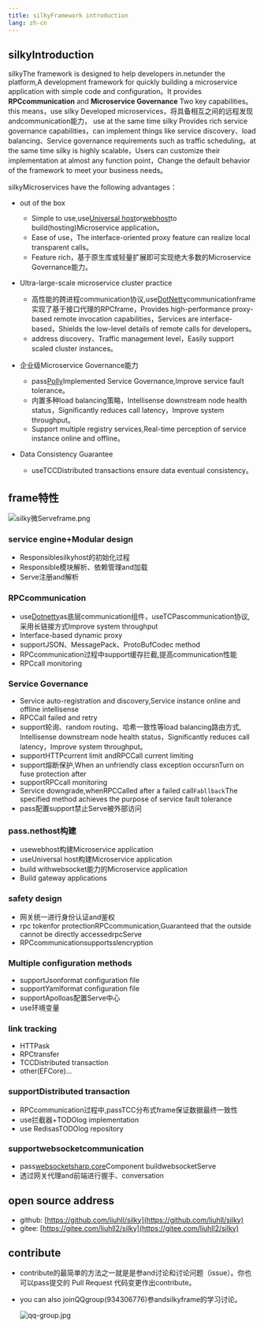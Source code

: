 ```yaml
---
title: silkyFramework introduction
lang: zh-cn
---
```



## silkyIntroduction

silkyThe framework is designed to help developers in.netunder the platform,A development framework for quickly building a microservice application with simple code and configuration。It provides **RPCcommunication** and **Microservice Governance** Two key capabilities。this means，use silky Developed microservices，将具备相互之间的远程发现andcommunication能力， use at the same time silky Provides rich service governance capabilities，can implement things like service discovery、load balancing、Service governance requirements such as traffic scheduling。at the same time silky is highly scalable，Users can customize their implementation at almost any function point，Change the default behavior of the framework to meet your business needs。

silkyMicroservices have the following advantages：
- out of the box
  - Simple to use,use[Universal host](https://docs.microsoft.com/zh-cn/aspnet/core/fundamentals/host/generic-host?view=aspnetcore-5.0)or[webhost](https://docs.microsoft.com/zh-cn/aspnet/core/fundamentals/host/web-host?view=aspnetcore-5.0)to build(hosting)Microservice application。
  - Ease of use，The interface-oriented proxy feature can realize local transparent calls。
  - Feature rich，基于原生库或轻量扩展即可实现绝大多数的Microservice Governance能力。

- Ultra-large-scale microservice cluster practice
  - 高性能的跨进程communication协议,use[DotNetty](https://github.com/Azure/DotNetty)communicationframe实现了基于接口代理的RPCframe，Provides high-performance proxy-based remote invocation capabilities，Services are interface-based，Shields the low-level details of remote calls for developers。
  - address discovery、Traffic management level，Easily support scaled cluster instances。

- 企业级Microservice Governance能力
  - pass[Polly](https://github.com/App-vNext/Polly)Implemented Service Governance,Improve service fault tolerance。
  - 内置多种load balancing策略，Intellisense downstream node health status，Significantly reduces call latency，Improve system throughput。
  - Support multiple registry services,Real-time perception of service instance online and offline。

- Data Consistency Guarantee
  - useTCCDistributed transactions ensure data eventual consistency。


## frame特性

![silky微Serveframe.png](/assets/imgs/silky微Serveframe.png)

### service engine+Modular design

- Responsiblesilkyhost的初始化过程
- Responsible模块解析、依赖管理and加载
- Serve注册and解析


### RPCcommunication

- use[Dotnetty](https://github.com/Azure/DotNetty)as底层communication组件，useTCPascommunication协议, 采用长链接方式Improve system throughput
- Interface-based dynamic proxy
- supportJSON、MessagePack、ProtoBufCodec method
- RPCcommunication过程中support缓存拦截,提高communication性能
- RPCcall monitoring

### Service Governance

- Service auto-registration and discovery,Service instance online and offline intellisense
- RPCCall failed and retry
- support轮询、random routing、哈希一致性等load balancing路由方式, Intellisense downstream node health status，Significantly reduces call latency，Improve system throughput。
- supportHTTPcurrent limit andRPCCall current limiting
- support熔断保护,When an unfriendly class exception occursnTurn on fuse protection after
- supportRPCcall monitoring
- Service downgrade,whenRPCCalled after a failed call`Fabllback`The specified method achieves the purpose of service fault tolerance
- pass配置support禁止Serve被外部访问

### pass.nethost构建

- usewebhost构建Microservice application
- useUniversal host构建Microservice application
- build withwebsocket能力的Microservice application
- Build gateway applications
  

### safety design

- 网关统一进行身份认证and鉴权
- rpc tokenfor protectionRPCcommunication,Guaranteed that the outside cannot be directly accessedrpcServe
- RPCcommunicationsupportsslencryption

### Multiple configuration methods

- supportJsonformat configuration file
- supportYamlformat configuration file
- supportApolloas配置Serve中心
- use环境变量

### link tracking

- HTTPask
- RPCtransfer
- TCCDistributed transaction
- other(EFCore)...

### supportDistributed transaction

- RPCcommunication过程中,passTCC分布式frame保证数据最终一致性
- use拦截器+TODOlog implementation
- use RedisasTODOlog repository

### supportwebsocketcommunication

- pass[websocketsharp.core](https://www.nuget.org/packages/websocketsharp.core/)Component buildwebsocketServe
- 透过网关代理and前端进行握手、conversation

## open source address

- github: [https://github.com/liuhll/silky](https://github.com/liuhll/silky)
- gitee: [https://gitee.com/liuhll2/silky](https://gitee.com/liuhll2/silky)

## contribute

- contribute的最简单的方法之一就是是参and讨论和讨论问题（issue）。你也可以pass提交的 Pull Request 代码变更作出contribute。
- you can also joinQQgroup(934306776)参andsilkyframe的学习讨论。 

  ![qq-group.jpg](/assets/imgs/qq-group.jpg)